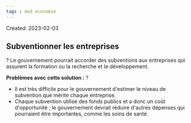 ```yaml
---
tags : mod economie
---
```

Created: 2023-02-03 

## Subventionner les entreprises
?
Le gouvernement pourrait accorder des subventions aux entreprises qui assurent la formation ou la recherche et le développement.

**Problèmes avec cette solution :**
?
-   Il est très difficile pour le gouvernement d'estimer le niveau de subvention que mérite chaque entreprise.
-   Chaque subvention utilise des fonds publics et a donc un coût d'opportunité ; le gouvernement devrait réduire d'autres dépenses qui pourraient être importantes, comme les soins de santé.